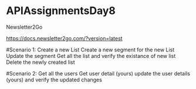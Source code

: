 # APIAssignmentsDay8
Newsletter2Go

https://docs.newsletter2go.com/?version=latest

#Scenario 1:
Create a new List
Create a new segment for the new List
Update the segment 
Get all the list and verify the existance of new list
Delete the newly created list

#Scenario 2:
Get all the users 
Get user detail (yours)
update the user details (yours) and verify the updated changes
